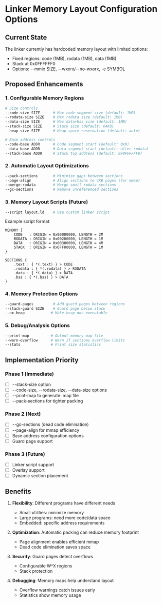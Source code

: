 # Linker Memory Layout Configuration Options

## Current State
The linker currently has hardcoded memory layout with limited options:
- Fixed regions: code (1MB), rodata (1MB), data (1MB)
- Stack at 0x0FFFFFF0
- Options: --mmio SIZE, --wxorx/--no-wxorx, -e SYMBOL

## Proposed Enhancements

### 1. Configurable Memory Regions
```bash
# Size controls
--code-size SIZE      # Max code segment size (default: 1MB)
--rodata-size SIZE    # Max rodata size (default: 1MB)  
--data-size SIZE      # Max data+bss size (default: 1MB)
--stack-size SIZE     # Stack size (default: 64KB)
--heap-size SIZE      # Heap space reservation (default: auto)

# Base address controls
--code-base ADDR      # Code segment start (default: 0x0)
--data-base ADDR      # Data segment start (default: after rodata)
--stack-base ADDR     # Stack top address (default: 0x0FFFFFF0)
```

### 2. Automatic Layout Optimizations
```bash
--pack-sections       # Minimize gaps between sections
--page-align          # Align sections to 4KB pages (for mmap)
--merge-rodata        # Merge small rodata sections
--gc-sections         # Remove unreferenced sections
```

### 3. Memory Layout Scripts (Future)
```bash
--script layout.ld    # Use custom linker script
```

Example script format:
```
MEMORY {
    CODE   : ORIGIN = 0x00000000, LENGTH = 2M
    RODATA : ORIGIN = 0x00200000, LENGTH = 1M  
    DATA   : ORIGIN = 0x00300000, LENGTH = 4M
    STACK  : ORIGIN = 0x0FF00000, LENGTH = 1M
}

SECTIONS {
    .text : { *(.text) } > CODE
    .rodata : { *(.rodata) } > RODATA
    .data : { *(.data) } > DATA
    .bss : { *(.bss) } > DATA
}
```

### 4. Memory Protection Options
```bash
--guard-pages         # Add guard pages between regions
--stack-guard SIZE    # Guard page below stack
--nx-heap            # Make heap non-executable
```

### 5. Debug/Analysis Options
```bash
--print-map          # Output memory map file
--warn-overflow      # Warn if sections overflow limits
--stats              # Print size statistics
```

## Implementation Priority

### Phase 1 (Immediate)
- [ ] --stack-size option
- [ ] --code-size, --rodata-size, --data-size options
- [ ] --print-map to generate .map file
- [ ] --pack-sections for tighter packing

### Phase 2 (Next)
- [ ] --gc-sections (dead code elimination)
- [ ] --page-align for mmap efficiency
- [ ] Base address configuration options
- [ ] Guard page support

### Phase 3 (Future)
- [ ] Linker script support
- [ ] Overlay support
- [ ] Dynamic section placement

## Benefits

1. **Flexibility**: Different programs have different needs
   - Small utilities: minimize memory
   - Large programs: need more code/data space
   - Embedded: specific address requirements

2. **Optimization**: Automatic packing can reduce memory footprint
   - Page alignment enables efficient mmap
   - Dead code elimination saves space

3. **Security**: Guard pages detect overflows
   - Configurable W^X regions
   - Stack protection

4. **Debugging**: Memory maps help understand layout
   - Overflow warnings catch issues early
   - Statistics show memory usage